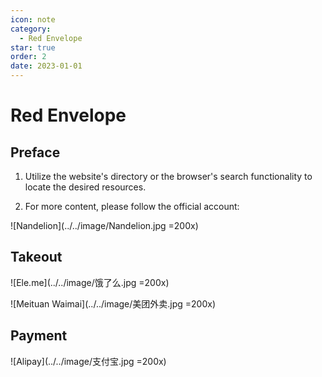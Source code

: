 ```yaml
---
icon: note
category:
  - Red Envelope
star: true
order: 2
date: 2023-01-01
---
```


# Red Envelope

## Preface

1. Utilize the website's directory or the browser's search functionality to locate the desired resources.

2. For more content, please follow the official account:

  ![Nandelion](../../image/Nandelion.jpg =200x)

## Takeout

![Ele.me](../../image/饿了么.jpg =200x)

![Meituan Waimai](../../image/美团外卖.jpg =200x)

## Payment

![Alipay](../../image/支付宝.jpg =200x)